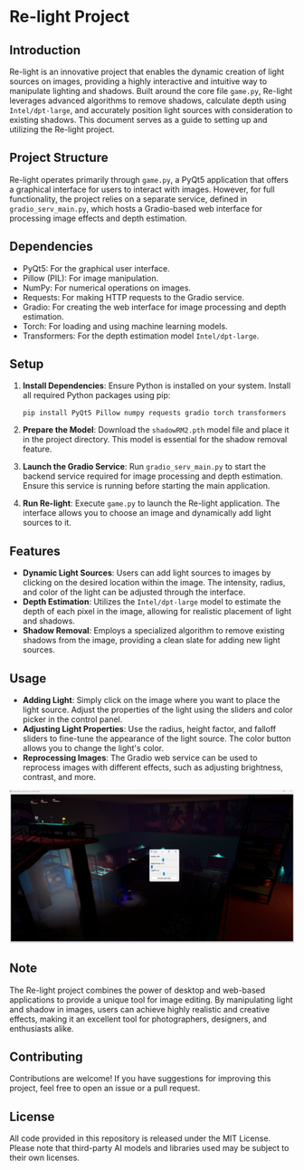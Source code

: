 # Re-light Project

## Introduction
Re-light is an innovative project that enables the dynamic creation of light sources on images, providing a highly interactive and intuitive way to manipulate lighting and shadows. Built around the core file `game.py`, Re-light leverages advanced algorithms to remove shadows, calculate depth using `Intel/dpt-large`, and accurately position light sources with consideration to existing shadows. This document serves as a guide to setting up and utilizing the Re-light project.

## Project Structure
Re-light operates primarily through `game.py`, a PyQt5 application that offers a graphical interface for users to interact with images. However, for full functionality, the project relies on a separate service, defined in `gradio_serv_main.py`, which hosts a Gradio-based web interface for processing image effects and depth estimation.

## Dependencies
- PyQt5: For the graphical user interface.
- Pillow (PIL): For image manipulation.
- NumPy: For numerical operations on images.
- Requests: For making HTTP requests to the Gradio service.
- Gradio: For creating the web interface for image processing and depth estimation.
- Torch: For loading and using machine learning models.
- Transformers: For the depth estimation model `Intel/dpt-large`.

## Setup
1. **Install Dependencies**: Ensure Python is installed on your system. Install all required Python packages using pip:
   ```
   pip install PyQt5 Pillow numpy requests gradio torch transformers
   ```
2. **Prepare the Model**: Download the `shadowRM2.pth` model file and place it in the project directory. This model is essential for the shadow removal feature.

3. **Launch the Gradio Service**: Run `gradio_serv_main.py` to start the backend service required for image processing and depth estimation. Ensure this service is running before starting the main application.

4. **Run Re-light**: Execute `game.py` to launch the Re-light application. The interface allows you to choose an image and dynamically add light sources to it.

## Features
- **Dynamic Light Sources**: Users can add light sources to images by clicking on the desired location within the image. The intensity, radius, and color of the light can be adjusted through the interface.
- **Depth Estimation**: Utilizes the `Intel/dpt-large` model to estimate the depth of each pixel in the image, allowing for realistic placement of light and shadows.
- **Shadow Removal**: Employs a specialized algorithm to remove existing shadows from the image, providing a clean slate for adding new light sources.

## Usage
- **Adding Light**: Simply click on the image where you want to place the light source. Adjust the properties of the light using the sliders and color picker in the control panel.
- **Adjusting Light Properties**: Use the radius, height factor, and falloff sliders to fine-tune the appearance of the light source. The color button allows you to change the light's color.
- **Reprocessing Images**: The Gradio web service can be used to reprocess images with different effects, such as adjusting brightness, contrast, and more.

![Screen](screenshot.png)

## Note
The Re-light project combines the power of desktop and web-based applications to provide a unique tool for image editing. By manipulating light and shadow in images, users can achieve highly realistic and creative effects, making it an excellent tool for photographers, designers, and enthusiasts alike.

## Contributing

Contributions are welcome! If you have suggestions for improving this project, feel free to open an issue or a pull request.

## License

All code provided in this repository is released under the MIT License. Please note that third-party AI models and libraries used may be subject to their own licenses.

